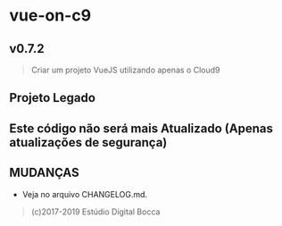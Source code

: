 # vue-on-c9

## v0.7.2

> Criar um projeto VueJS utilizando apenas o Cloud9

## Projeto Legado

## Este código não será mais Atualizado (Apenas atualizações de segurança)

## MUDANÇAS

- Veja no arquivo CHANGELOG.md.

> (c)2017-2019 Estúdio Digital Bocca
